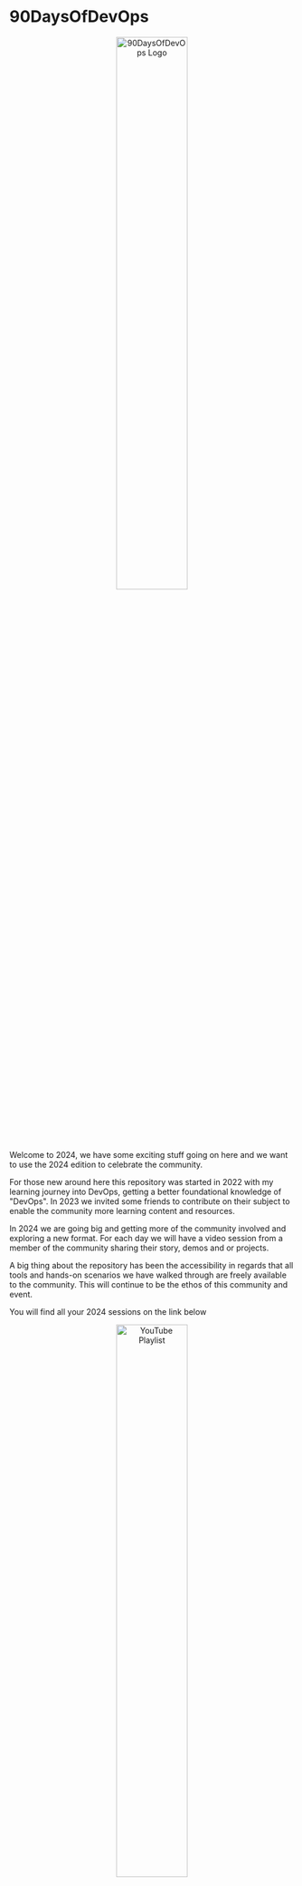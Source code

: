 # 90DaysOfDevOps

<p align="center">
 <img src="logo.png?raw=true" alt="90DaysOfDevOps Logo" width="50%" height="50%" />
</p>

Welcome to 2024, we have some exciting stuff going on here and we want to use the 2024 edition to celebrate the community. 

For those new around here this repository was started in 2022 with my learning journey into DevOps, getting a better foundational knowledge of "DevOps". In 2023 we invited some friends to contribute on their subject to enable the community more learning content and resources. 

In 2024 we are going big and getting more of the community involved and exploring a new format. For each day we will have a video session from a member of the community sharing their story, demos and or projects. 

A big thing about the repository has been the accessibility in regards that all tools and hands-on scenarios we have walked through are freely available to the community. This will continue to be the ethos of this community and event. 

You will find all your 2024 sessions on the link below 

<p align="center">
<a href="https://www.youtube.com/playlist?list=PLsKoqAvws1psCnkDaTPRHaqcTLSTPDFBR">
 <img src="2024/Images/YouTubePlaylist.jpg?raw=true" alt="YouTube Playlist" width="50%" height="50%" />
</a> 
</p>

[![ko-fi](https://ko-fi.com/img/githubbutton_sm.svg)](https://ko-fi.com/N4N33YRCS)

If you have questions and want to get involved then join the discord and share your questions and stories with the community.

[![](https://dcbadge.vercel.app/api/server/vqwPrNQsyK)](https://discord.gg/vqwPrNQsyK)

Or contact us via Twitter, my handle is [@MichaelCade1](https://twitter.com/MichaelCade1) you can find the authors for 2023 also on Twitter linked below.

## Agenda

- [✔️][✔️] ♾️ 1 > [2024 - Community Edition - Introduction](2024/day01.md) - Michael Cade
- [✔️][✔️] ♾️ 2 > [The Digital Factory](2024/day02.md) - Romano Roth
- [✔️][✔️] ♾️ 3 > [High-performing engineering teams and the Holy Grail](2024/day03.md) - Jeremy Meiss
- [✔️][✔️] ♾️ 4 > [Manage Kubernetes Add-Ons for Multiple Clusters Using Cluster Run-Time State](2024/day04.md) - Gianluca Mardente
- [✔️][✔️] ♾️ 5 > [Cross-functional empathy](2024/day05.md) - Chris Kranz
- [✔️][✔️] ♾️ 6 > [Kubernetes RBAC with Ansible](2024/day06.md) - Elif Samedin & Andrei Buzoianu
- [✔️][✔️] ♾️ 7 > [Automate like a pro: Dealing with test automation hassles](2024/day07.md) - Mesut Durukal
- [✔️][✔️] ♾️ 8 > [Culinary Coding: Crafting Infrastructure Recipes with OpenTofu](2024/day08.md) - Kaiwalya Koparkar
- [✔️][✔️] ♾️ 9 > [Why should developers care about container security?](2024/day09.md) - Eric Smalling
- [✔️][✔️] ♾️ 10 > [Is Kubernetes Too Complicated?](2024/day10.md) - Julia Furst
- [✔️][✔️] ♾️ 11 > [Building Resilience: A Journey of Crafting and Validating Our Disaster Recovery Plan](2024/day11.md) - Yedidya Schwartz
- [✔️][✔️] ♾️ 12 > [Know your data: The Stats behind the Alerts](2024/day12.md) - Dave McAllister
- [✔️][✔️] ♾️ 13 > [Architecting for Versatility](2024/day13.md) - Tim Banks
- [✔️][✔️] ♾️ 14 > [An introduction to API Security in Kubernetes](2024/day14.md) - Geoff Burke
- [✔️][✔️] ♾️ 15 > [Using code dependency analysis to decide what to test](2024/day15.md) - Patrick Kusebauch 
- [✔️][✔️] ♾️ 16 > [Smarter, Better, Faster, Stronger - Testing at Scale](2024/day16.md) - Ada Lündhé
- [✔️][✔️] ♾️ 17 > [From Chaos to Resilience: Decoding the Secrets of Production Readiness](2024/day17.md) - Alejandro Pedraza Borrero
- [✔️][✔️] ♾️ 18 > [Platform Engineering Is Not About Tech](2024/day18.md) - Nicolò Cambiaso Erizzo & Francesca Carta
- [✔️][✔️] ♾️ 19 > [Building Efficient and Secure Docker Images with Multi-Stage Builds](2024/day19.md) - Pradumna V Saraf
- [✔️][✔️] ♾️ 20 > [Navigating the Vast DevOps Terrain: Strategies for Learning and Staying Current](2024/day20.md) - Kunal Kushwaha
- [✔️][✔️] ♾️ 21 > [Azure ARM now got Bicep](2024/day21.md) - Tushar Kumar
- [✔️][✔️] ♾️ 22 > [Test in Production with Kubernetes and Telepresence](2024/day22.md) - Mohammad-Ali A'râbi
- [✔️][✔️] ♾️ 23 > [SQL Server 2022 on Linux Containers and Kubernetes from Zero to a Hero!](2024/day23.md) - Yitzhak David
- [✔️][✔️] ♾️ 24 > [DevSecOps - Defined, Explained & Explored](2024/day24.md) - Sameer Paradkar
- [✔️][✔️] ♾️ 25 > [Kube-Nation: Exploring the Land of Kubernetes](2024/day25.md) - Siddhant Khisty & Aakansha Priya
- [✔️][✔️] ♾️ 26 > [Advanced Code Coverage with Jenkins and API Mocking](2024/day26.md) - Oleg Nenashev 
- [✔️][✔️] ♾️ 27 > [From Automated to Automatic - Event-Driven Infrastructure Management with Ansible](2024/day27.md) - Daniel Bodky
- [✔️][✔️] ♾️ 28 > [Talos Linux on VMware vSphere](2024/day28.md) - Michael Cade
- [✔️][✔️] ♾️ 29 > [Practical introduction to OpenTelemetry tracing](2024/day29.md) - Nicolas Fränkel
- [✔️][✔️] ♾️ 30 > [How GitHub delivers GitHub using GitHub](2024/day30.md) - April Edwards
- [✔️][✔️] ♾️ 31 > [GitOps on AKS](2024/day31.md) - Richard Hooper, Wesley Haakman, Karl Cooke
- [✔️][✔️] ♾️ 32 > [Cracking Cholera’s Code: Victorian Insights for Today’s Technologist](2024/day32.md) - Simon Copsey
- [✔️][✔️] ♾️ 33 > [GitOps made simple with ArgoCD and GitHub Actions](2024/day33.md) - Arsh Sharma 
- [✔️][✔️] ♾️ 34 > [How to Implement Automated Deployment Pipelines for Your DevOps Projects](2024/day34.md) - Neel Shah
- [✔️][✔️] ♾️ 35 > [Azure for DevSecOps Operators](2024/day35.md) - Kevin Evans
- [✔️][✔️] ♾️ 36 > [Policy-as-Code Super-Powers! Rethinking Modern IaC With Service Mesh And CNI](2024/day36.md) - Kat Morgan & Marino Wijay
- [✔️][✔️] ♾️ 37 > [The Lean DevOps Playbook: Make it a success from Day one](2024/day37.md) - Aman Sharma
- [✔️][✔️] ♾️ 38 > [Open Standards: Empowering Cloud-Native Innovation](2024/day38.md) - Kunal Verma
- [✔️][✔️] ♾️ 39 > [Is TLS in Kubernetes really that hard to understand?](2024/day39.md) - Shivang Shandilya
- [✔️][✔️] ♾️ 40 > [Infrastructure as Code - A look at Azure Bicep and Terraform](2024/day40.md) - Sarah Lean
- [✔️][✔️] ♾️ 41 > [My journey to reimagining DevOps: Ushering in the Second Wave](2024/day41.md) - Brit Myers
- [✔️][✔️] ♾️ 42 > [The North Star: Risk-driven security](2024/day42.md) - Jonny Tyers
- [✔️][✔️] ♾️ 43 > [Let's go sidecarless in Ambient Mesh!](2024/day43.md) - Leon Nunes
- [✔️][✔️] ♾️ 44 > [Exploring Firecracker](2024/day44.md) - Irine Kokilashvili
- [✔️][✔️] ♾️ 45 > [Microsoft DevOps Solutions or how to integrate the best of Azure DevOps and GitHub](2024/day45.md) - Peter De Tender
- [✔️][✔️] ♾️ 46 > [Mastering AWS Systems Manager: Simplifying Infrastructure Management](2024/day46.md) - Adit Modi
- [✔️][✔️] ♾️ 47 > [Azure logic app, low / no code](2024/day47.md) - Ian Engelbrecht
- [✔️][✔️] ♾️ 48 > [From Puddings to Platforms: Bringing Ideas to life with ChatGPT](2024/day48.md) - Anthony Spiteri
- [✔️][✔️] ♾️ 49 > [From Confusion To Clarity: How Gherkin And Specflow Ensures Clear Requirements and Bug-Free Apps](2024/day49.md) - Steffen Jørgensen
- [✔️][✔️] ♾️ 50 > [State of cloud native 2024](2024/day50.md) - Saiyam Pathak
- [✔️][✔️] ♾️ 51 > [DevOps with Windows](2024/day51.md) - Nuno do Carmo 
- [✔️][✔️] ♾️ 52 > [Creating a custom Dev Container for your GitHub Codespace to start with Terraform on Azure](2024/day52.md) - Patrick Koch
- [✔️][✔️] ♾️ 53 > [Gickup - Keep your repositories safe](2024/day53.md) - Andreas Wachter 
- [✔️][✔️] ♾️ 54 > [Mastering AWS OpenSearch: Terraform Provisioning and Cost Efficiency Series](2024/day54.md) - Ranjini Ganeshan 
- [✔️][✔️] ♾️ 55 > [Bringing Together IaC and CM with Terraform Provider for Ansible](2024/day55.md) - Razvan Ionescu
- [✔️][✔️] ♾️ 56 > [Automated database deployment within the DevOps process](2024/day56.md) - Marc Müller
- [✔️][✔️] ♾️ 57 > [A practical guide to Test-Driven Development of infrastructure code](2024/day57.md) - David Pazdera
- [✔️][✔️] ♾️ 58 > [The Reverse Technology Thrust](2024/day58.md)  - Rom Adams
- [✔️][✔️] ♾️ 59 > [Continuous Delivery pipelines for cloud infrastructure](2024/day59.md) - Michael Lihs
- [✔️][✔️] ♾️ 60 > [Migrating a monolith to Cloud-Native and the stumbling blocks that you don’t know about](2024/day60.md) - JJ Asghar
- [✔️][✔️] ♾️ 61 > [Demystifying Modernisation: True Potential of Cloud Technology](2024/day61.md) - Anupam Phoghat
- [✔️][✔️] ♾️ 62 > [Shifting Left for DevSecOps Using Modern Edge Platforms](2024/day62.md) - Michael Grimshaw & Lauren Bradley
- [✔️][✔️] ♾️ 63 > [Diving into Container Network Namespaces](2024/day63.md) - Marino Wijay
- [✔️][✔️] ♾️ 64 > [Let’s Do DevOps: Writing a New Terraform /Tofu AzureRm Data Source — All Steps!](2024/day64.md) - Kyler Middleton
- [✔️][✔️] ♾️ 65 > [Azure pertinent DevOps for non-coders](2024/day65.md) - Sucheta Gawade
- [✔️][✔️] ♾️ 66 > [A Developer's Journey to the DevOps: The Synergy of Two Worlds](2024/day66.md) - Jonah Andersson
- [✔️][✔️] ♾️ 67 > [Art of DevOps: Harmonizing Code, Culture, and Continuous Delivery](2024/day67.md) - Rohit Ghumare
- [ ][ ] ♾️ 68 > [Service Mesh for Kubernetes 101: The Secret Sauce to Effortless Microservices Management](2024/day68.md) - Mohd Imran
- [ ][✔️] ♾️ 69 > [Enhancing Kubernetes security, visibility, and networking control logic](2024/day69.md) - Dean Lewis
- [ ][✔️] ♾️ 70 > [Simplified Cloud Adoption with Microsoft's Terraforms Azure Landing Zone Module](2024/day70.md) - Simone Bennett
- [ ][✔️] ♾️ 71 > [Chatbots are going to destroy infrastructures and your cloud bills](2024/day71.md) - Stanislas Girard 
- [ ][✔️] ♾️ 72 > [Infrastructure as Code with Pulumi](2024/day72.md) - Scott Lowe
- [ ][ ] ♾️ 73 > [E2E Test Before Merge](2024/day73.md) - Natalie Lunbeck
- [ ][ ] ♾️ 74 > [Workload Identity Federation with Azure DevOps and Terraform](2024/day74.md) - Arindam Mitra
- [ ][ ] ♾️ 75 > [Achieving Regulatory Compliance in Multi-Cloud Deployments with Terraform](2024/day75.md) - Eric Evans
- [ ][ ] ♾️ 76 > [All you need to know about AWS CDK.](2024/day76.md) - Amogha Kancharla
- [ ][ ] ♾️ 77 > [Connect to Microsoft APIs in Azure DevOps Pipelines using Workload Identity Federation](2024/day77.md) - Jan Vidar Elven
- [ ][ ] ♾️ 78 > [Scaling Terraform Deployments with GitHub Actions: Essential Configurations](2024/day78.md) - Thomas Thornton
- [ ][✔️] ♾️ 79 > [DevEdOps](2024/day79.md) - Adam Leskis
- [ ][ ] ♾️ 80 > [Unlocking K8s Troubleshooting Best Practices with Botkube](2024/day80.md) - Maria Ashby
- [ ][✔️] ♾️ 81 > [Leveraging Kubernetes to build a better Cloud Native Development Experience](2024/day81.md) - Nitish Kumar
- [ ][ ] ♾️ 82 > [Dev Containers in VS Code](2024/day82.md) - Chris Ayers
- [ ][ ] ♾️ 83 > [IaC with Pulumi and GitHub Actions](2024/day83.md) - Till Spindler
- [ ][✔️] ♾️ 84 > [Hacking Kubernetes For Beginners](2024/day84.md) - Benoit Entzmann
- [ ][✔️] ♾️ 85 > [Reuse, Don't Repeat - Creating an Infrastructure as Code Module Library](2024/day85.md) - Sam Cogan
- [ ][✔️] ♾️ 86 > [Tools To Make Your Terminal DevOps and Kubernetes Friendly](2024/day86.md) - Maryam Tavakkoli
- [ ][✔️] ♾️ 87 > [Hands-on Performance Testing with k6](2024/day87.md) - Pepe Cano
- [ ][✔️] ♾️ 88 > [What Developers Want from Internal Developer Portals](2024/day88.md) - Ganesh Datta
- [ ][✔️] ♾️ 89 > [Seeding Infrastructures: Merging Terraform with Generative AI for Effortless DevOps Gardens](2024/day89.md) - Renaldi Gondosubroto
- [ ][ ] ♾️ 90 > [Fighting fire with fire: Why we cannot always prevent technical issues with more tech](2024/day90.md) - Anaïs Urlichs

- [ ][ ] ♾️ 91 > [Day 91 - March 31st 2024 - Closing](2024/day90.md) - Michael Cade

- [✔️] Saving Cloud Costs Using Existing Prometheus Metrics - Pavan Gudiwada


- Building Scalable Infrastructure For Advanced Air Mobility - Dan Lambeth

- Code, Connect, and Conquer: Mastering Personal Branding for Developers - Pavan Belagatti
- Container Security for Enterprise Kubernetes environments - Imran Roshan
- Navigating Cloud-Native DevOps: Strategies for Seamless Deployment - Yhorby Matias
- Distracted Development - Josh Ether
- Continuous Delivery: From Distributed Monolith to Microservices as a unit of deployment - Naresh Waswani
- DevSecOps: Integrating Security into the DevOps Pipeline - Reda Hajjami
- PCI Compliance in the Cloud - Barinua Kane
- End to End Data Governance using AWS Serverless Stack - Ankit Sheth
- Multi-Cloud Service Discovery and Load Balancing - Vladislav Bilay
- Architecting the Future: Unlocking the Power of Diagrams as Code - Jason Benedicic 
- Implementing SRE (Site Reliability Engineering) - Andy Babiec
- OSV Scanner: A Powerful Tool for Open Source Security - Paras Mamgain
- Introduction to Database Operators for Kubernetes - Juarez Junior

## Sessions Accepted but now cannot deliver 

- Streamlining Data Pipelines: CI/CD Best Practices for Efficient Deployments - Mounica Rajput
- GitOps: The next Frontier in DevOps! - Megha Kadur
- The Invisible Guardians: Unveiling the Power of Monitoring and Observability in the Digital Age - Santosh Kumar Perumal
- Empowering Developers with No Container Knowledge to build & deploy app on OpenShift - Shan N/A
- Understanding the architecture of multi-model databases - Pratim Bhosale